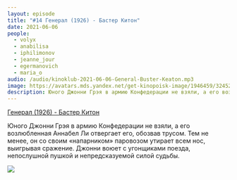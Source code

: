 ```yaml
---
layout: episode
title: "#14 Генерал (1926) - Бастер Китон"
date: 2021-06-06
people:
  - volyx
  - anabilisa
  - iphilimonov
  - jeanne_jour
  - egermanovich
  - maria_o
audio: /audio/kinoklub-2021-06-06-General-Buster-Keaton.mp3
image: https://avatars.mds.yandex.net/get-kinopoisk-image/1946459/3245237d-02bf-4f30-9522-196ff3b2d277/600x
description: Юного Джонни Грэя в армию Конфедерации не взяли, а его возлюбленная Аннабел Ли отвергает его, обозвав трусом. Тем не менее, он со своим «напарником» паровозом утирает всем нос, выигрывая сражение. Джонни воюет с угонщиками поезда, непослушной пушкой и непредсказуемой силой судьбы.
---
```


[Генерал (1926) - Бастер Китон](https://www.kinopoisk.ru/film/415/)

Юного Джонни Грэя в армию Конфедерации не взяли, а его возлюбленная Аннабел Ли отвергает его, обозвав трусом. Тем не менее, он со своим «напарником» паровозом утирает всем нос, выигрывая сражение. Джонни воюет с угонщиками поезда, непослушной пушкой и непредсказуемой силой судьбы.

![](https://avatars.mds.yandex.net/get-kinopoisk-image/1946459/3245237d-02bf-4f30-9522-196ff3b2d277/600x)
